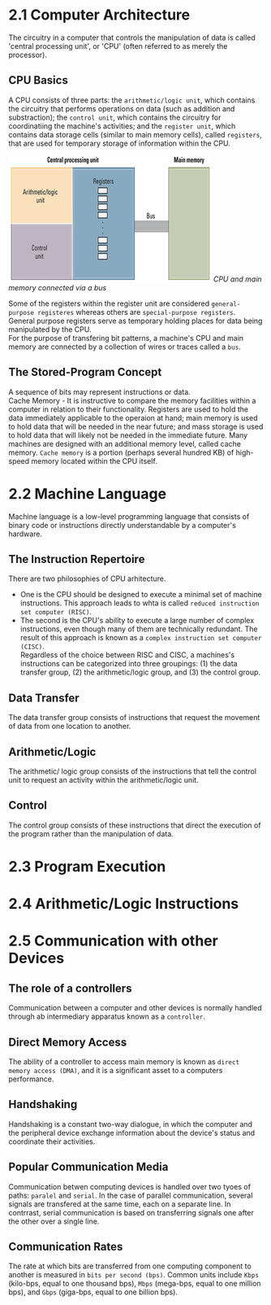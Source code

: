 # 2.1 Computer Architecture
The circuitry in a computer that controls the manipulation of data is called 'central processing unit', or 'CPU' (often referred to as merely the processor).

## CPU Basics
A CPU consists of three parts: the `arithmetic/logic unit`, which contains the circuitry that performs operations on data (such as addition and substraction); the `control unit`, which contains the circuitry for coordinatiing the machine's activities; and the `register unit`, which contains data storage cells (similar to main memory cells), called `registers`, that are used for temporary storage of information within the CPU.

<em><img src="./images/cpu.png" height="250" width="400"> CPU and main memory connected via a bus</em>

Some of the registers within the register unit are considered `general-purpose registeres` whereas others are `special-purpose registers`. <br>
General purpose registers serve as temporary holding places for data being manipulated by the CPU. <br>
For the purpose of transfering bit patterns, a machine's CPU and main memory are connected by a collection of wires or traces called a `bus`.

## The Stored-Program Concept
A sequence of bits may represent instructions or data.<br>
Cache Memory - It is instructive to compare the memory facilities within a computer in relation to their functionality. Registers are used to hold the data immediately applicable to the operaion at hand; main memory is used to hold data that will be needed in the near future; and mass storage is used to hold data that will likely not be needed in the immediate future. Many machines are designed with an additional memory level, called cache memory. `Cache memory` is a portion (perhaps several hundred KB) of high-speed memory located within the CPU itself.

# 2.2 Machine Language 
Machine language is a low-level programming language that consists of binary code or instructions directly understandable by a computer's hardware.

## The Instruction Repertoire 
There are two philosophies of CPU arhitecture.
- One is the CPU should be designed to execute a minimal set of machine instructions. This approach leads to whta is called `reduced instruction set computer (RISC)`.
- The second is the CPU's ability to execute a large number of complex instructions, even though many of them are technically redundant. The result of this approach is known as a `complex instruction set computer (CISC)`. <br>
Regardless of the choice between RISC and CISC, a machines's instructions can be categorized into three groupings: (1) the data transfer group, (2) the arithmetic/logic group, and (3) the control group.

## Data Transfer
The data transfer group consists of instructions that request the movement of data from one location to another.

## Arithmetic/Logic
The arithmetic/ logic group consists of the instructions that tell the control unit to request an activity within the arithmetic/logic unit.

## Control 
The control group consists of these instructions that direct the execution of the program rather than the manipulation of data.

# 2.3 Program Execution 

# 2.4 Arithmetic/Logic Instructions

# 2.5 Communication with other Devices

## The role of a controllers
Communication between a computer and other devices is normally handled through ab intermediary apparatus known as a `controller`.

## Direct Memory Access
The ability of a controller to access main memory is known as `direct memory access (DMA)`, and it is a significant asset to a computers performance.

## Handshaking
Handshaking is a constant two-way dialogue, in which the computer and the peripheral device exchange information about the device's status and coordinate their activities.

## Popular Communication Media
Communication betwen computing devices is handled over two tyoes of paths: `paralel` and `serial`.
In the case of parallel communication, several signals are transfered at the same time, each on a separate line.
In contrrast, serial communication is based on transferring signals one after the other over a single line.

## Communication Rates 
The rate at which bits are transferred from one computing component to another is measured in `bits per second (bps)`. Common units include `Kbps` (kilo-bps, equal to one thousand bps), `Mbps` (mega-bps, equal to one million bps), and `Gbps` (giga-bps, equal to one billion bps).
